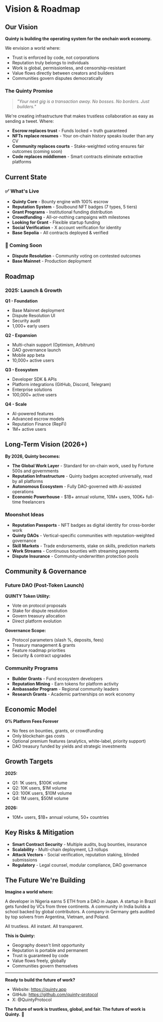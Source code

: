 # Vision & Roadmap

## Our Vision

**Quinty is building the operating system for the onchain work economy.**

We envision a world where:
- Trust is enforced by code, not corporations
- Reputation truly belongs to individuals
- Work is global, permissionless, and censorship-resistant
- Value flows directly between creators and builders
- Communities govern disputes democratically

### The Quinty Promise

> _"Your next gig is a transaction away. No bosses. No borders. Just builders."_

We're creating infrastructure that makes trustless collaboration as easy as sending a tweet. Where:
- **Escrow replaces trust** - Funds locked = truth guaranteed
- **NFTs replace resumes** - Your on-chain history speaks louder than any CV
- **Community replaces courts** - Stake-weighted voting ensures fair outcomes (coming soon)
- **Code replaces middlemen** - Smart contracts eliminate extractive platforms

## Current State

### ✅ What's Live

- **Quinty Core** - Bounty engine with 100% escrow
- **Reputation System** - Soulbound NFT badges (7 types, 5 tiers)
- **Grant Programs** - Institutional funding distribution
- **Crowdfunding** - All-or-nothing campaigns with milestones
- **Looking for Grant** - Flexible startup funding
- **Social Verification** - X account verification for identity
- **Base Sepolia** - All contracts deployed & verified

### 🚧 Coming Soon

- **Dispute Resolution** - Community voting on contested outcomes
- **Base Mainnet** - Production deployment

## Roadmap

### 2025: Launch & Growth

**Q1 - Foundation**
- Base Mainnet deployment
- Dispute Resolution UI
- Security audit
- 1,000+ early users

**Q2 - Expansion**
- Multi-chain support (Optimism, Arbitrum)
- DAO governance launch
- Mobile app beta
- 10,000+ active users

**Q3 - Ecosystem**
- Developer SDK & APIs
- Platform integrations (GitHub, Discord, Telegram)
- Enterprise solutions
- 100,000+ active users

**Q4 - Scale**
- AI-powered features
- Advanced escrow models
- Reputation Finance (RepFi)
- 1M+ active users

## Long-Term Vision (2026+)

**By 2026, Quinty becomes:**

- **The Global Work Layer** - Standard for on-chain work, used by Fortune 500s and governments
- **Reputation Infrastructure** - Quinty badges accepted universally, read by all platforms
- **Autonomous Ecosystem** - Fully DAO-governed with AI-assisted operations
- **Economic Powerhouse** - $1B+ annual volume, 10M+ users, 100K+ full-time freelancers

### Moonshot Ideas

- **Reputation Passports** - NFT badges as digital identity for cross-border work
- **Quinty DAOs** - Vertical-specific communities with reputation-weighted governance
- **Skill Markets** - Trade endorsements, stake on skills, prediction markets
- **Work Streams** - Continuous bounties with streaming payments
- **Dispute Insurance** - Community-underwritten protection pools

## Community & Governance

### Future DAO (Post-Token Launch)

**QUINTY Token Utility:**
- Vote on protocol proposals
- Stake for dispute resolution
- Govern treasury allocation
- Direct platform evolution

**Governance Scope:**
- Protocol parameters (slash %, deposits, fees)
- Treasury management & grants
- Feature roadmap priorities
- Security & contract upgrades

### Community Programs

- **Builder Grants** - Fund ecosystem developers
- **Reputation Mining** - Earn tokens for platform activity
- **Ambassador Program** - Regional community leaders
- **Research Grants** - Academic partnerships on work economy

## Economic Model

**0% Platform Fees Forever**
- No fees on bounties, grants, or crowdfunding
- Only blockchain gas costs
- Optional premium features (analytics, white-label, priority support)
- DAO treasury funded by yields and strategic investments

## Growth Targets

**2025:**
- Q1: 1K users, $100K volume
- Q2: 10K users, $1M volume
- Q3: 100K users, $10M volume
- Q4: 1M users, $50M volume

**2026:**
- 10M+ users, $1B+ annual volume, 50+ countries

## Key Risks & Mitigation

- **Smart Contract Security** - Multiple audits, bug bounties, insurance
- **Scalability** - Multi-chain deployment, L3 rollups
- **Attack Vectors** - Social verification, reputation staking, blinded submissions
- **Regulatory** - Legal counsel, modular compliance, DAO governance

## The Future We're Building

**Imagine a world where:**

A developer in Nigeria earns 5 ETH from a DAO in Japan. A startup in Brazil gets funded by VCs from three continents. A community in India builds a school backed by global contributors. A company in Germany gets audited by top solvers from Argentina, Vietnam, and Poland.

All trustless. All instant. All transparent.

**This is Quinty:**
- Geography doesn't limit opportunity
- Reputation is portable and permanent
- Trust is guaranteed by code
- Value flows freely, globally
- Communities govern themselves

---

**Ready to build the future of work?**

- Website: https://quinty.app
- GitHub: https://github.com/quinty-protocol
- X: @QuintyProtocol

**The future of work is trustless, global, and fair. The future of work is Quinty.** 🚀
